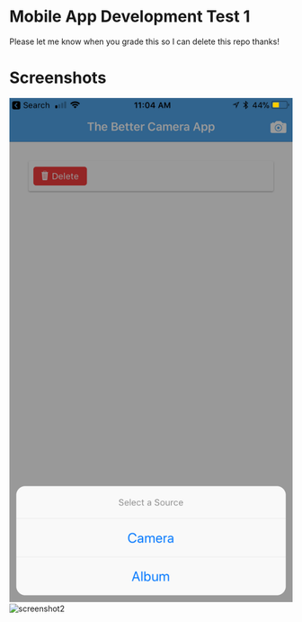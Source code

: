 # Mobile App Development Test 1
Please let me know when you grade this so I can delete this repo thanks!

# Screenshots
![screenshot1](screenshot.PNG)
![screenshot2](screenshot1.PNG)
